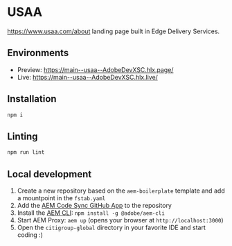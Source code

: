 # USAA
https://www.usaa.com/about landing page built in Edge Delivery Services.

## Environments
- Preview: https://main--usaa--AdobeDevXSC.hlx.page/
- Live: https://main--usaa--AdobeDevXSC.hlx.live/

## Installation

```sh
npm i
```

## Linting

```sh
npm run lint
```

## Local development

1. Create a new repository based on the `aem-boilerplate` template and add a mountpoint in the `fstab.yaml`
1. Add the [AEM Code Sync GitHub App](https://github.com/apps/aem-code-sync) to the repository
1. Install the [AEM CLI](https://github.com/adobe/helix-cli): `npm install -g @adobe/aem-cli`
1. Start AEM Proxy: `aem up` (opens your browser at `http://localhost:3000`)
1. Open the `citigroup-global` directory in your favorite IDE and start coding :)
